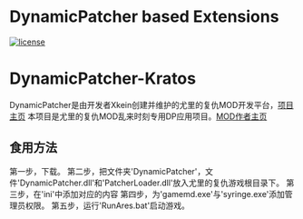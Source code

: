 
# DynamicPatcher based Extensions

[![license](https://www.gnu.org/graphics/gplv3-or-later.png)](https://www.gnu.org/licenses/gpl-3.0.en.html)

DynamicPatcher-Kratos
============
DynamicPatcher是由开发者Xkein创建并维护的尤里的复仇MOD开发平台，[项目主页](https://github.com/Xkein/YRDynamicPatcher)
本项目是尤里的复仇MOD乱来时刻专用DP应用项目。[MOD作者主页](https://space.bilibili.com/276838)

食用方法
--------
第一步，下载。
第二步，把文件夹'DynamicPatcher'，文件'DynamicPatcher.dll'和'PatcherLoader.dll'放入尤里的复仇游戏根目录下。
第三步，在'ini'中添加对应的内容
第四步，为'gamemd.exe'与'syringe.exe'添加管理员权限。
第五步，运行'RunAres.bat'启动游戏。

